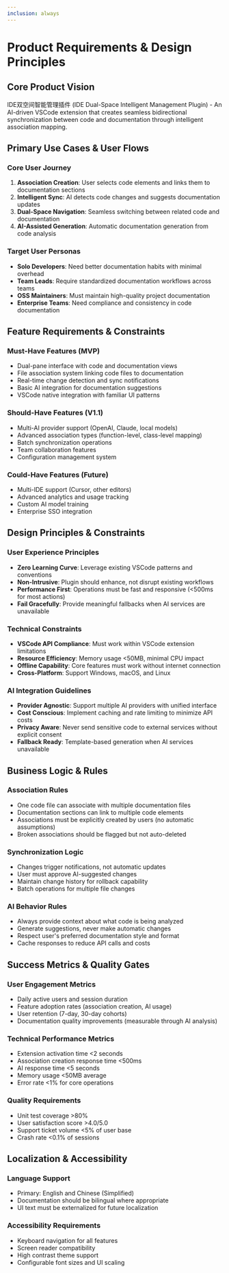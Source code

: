```yaml
---
inclusion: always
---
```


# Product Requirements & Design Principles

## Core Product Vision
IDE双空间智能管理插件 (IDE Dual-Space Intelligent Management Plugin) - An AI-driven VSCode extension that creates seamless bidirectional synchronization between code and documentation through intelligent association mapping.

## Primary Use Cases & User Flows

### Core User Journey
1. **Association Creation**: User selects code elements and links them to documentation sections
2. **Intelligent Sync**: AI detects code changes and suggests documentation updates
3. **Dual-Space Navigation**: Seamless switching between related code and documentation
4. **AI-Assisted Generation**: Automatic documentation generation from code analysis

### Target User Personas
- **Solo Developers**: Need better documentation habits with minimal overhead
- **Team Leads**: Require standardized documentation workflows across teams
- **OSS Maintainers**: Must maintain high-quality project documentation
- **Enterprise Teams**: Need compliance and consistency in code documentation

## Feature Requirements & Constraints

### Must-Have Features (MVP)
- Dual-pane interface with code and documentation views
- File association system linking code files to documentation
- Real-time change detection and sync notifications
- Basic AI integration for documentation suggestions
- VSCode native integration with familiar UI patterns

### Should-Have Features (V1.1)
- Multi-AI provider support (OpenAI, Claude, local models)
- Advanced association types (function-level, class-level mapping)
- Batch synchronization operations
- Team collaboration features
- Configuration management system

### Could-Have Features (Future)
- Multi-IDE support (Cursor, other editors)
- Advanced analytics and usage tracking
- Custom AI model training
- Enterprise SSO integration

## Design Principles & Constraints

### User Experience Principles
- **Zero Learning Curve**: Leverage existing VSCode patterns and conventions
- **Non-Intrusive**: Plugin should enhance, not disrupt existing workflows
- **Performance First**: Operations must be fast and responsive (<500ms for most actions)
- **Fail Gracefully**: Provide meaningful fallbacks when AI services are unavailable

### Technical Constraints
- **VSCode API Compliance**: Must work within VSCode extension limitations
- **Resource Efficiency**: Memory usage <50MB, minimal CPU impact
- **Offline Capability**: Core features must work without internet connection
- **Cross-Platform**: Support Windows, macOS, and Linux

### AI Integration Guidelines
- **Provider Agnostic**: Support multiple AI providers with unified interface
- **Cost Conscious**: Implement caching and rate limiting to minimize API costs
- **Privacy Aware**: Never send sensitive code to external services without explicit consent
- **Fallback Ready**: Template-based generation when AI services unavailable

## Business Logic & Rules

### Association Rules
- One code file can associate with multiple documentation files
- Documentation sections can link to multiple code elements
- Associations must be explicitly created by users (no automatic assumptions)
- Broken associations should be flagged but not auto-deleted

### Synchronization Logic
- Changes trigger notifications, not automatic updates
- User must approve AI-suggested changes
- Maintain change history for rollback capability
- Batch operations for multiple file changes

### AI Behavior Rules
- Always provide context about what code is being analyzed
- Generate suggestions, never make automatic changes
- Respect user's preferred documentation style and format
- Cache responses to reduce API calls and costs

## Success Metrics & Quality Gates

### User Engagement Metrics
- Daily active users and session duration
- Feature adoption rates (association creation, AI usage)
- User retention (7-day, 30-day cohorts)
- Documentation quality improvements (measurable through AI analysis)

### Technical Performance Metrics
- Extension activation time <2 seconds
- Association creation response time <500ms
- AI response time <5 seconds
- Memory usage <50MB average
- Error rate <1% for core operations

### Quality Requirements
- Unit test coverage >80%
- User satisfaction score >4.0/5.0
- Support ticket volume <5% of user base
- Crash rate <0.1% of sessions

## Localization & Accessibility

### Language Support
- Primary: English and Chinese (Simplified)
- Documentation should be bilingual where appropriate
- UI text must be externalized for future localization

### Accessibility Requirements
- Keyboard navigation for all features
- Screen reader compatibility
- High contrast theme support
- Configurable font sizes and UI scaling
